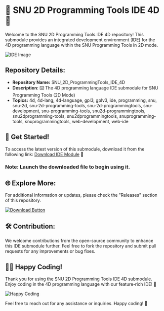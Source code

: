 
# 🌟 SNU 2D Programming Tools IDE 4D 🌟

Welcome to the SNU 2D Programming Tools IDE 4D repository! This submodule provides an integrated development environment (IDE) for the 4D programming language within the SNU Programming Tools in 2D mode.

![IDE Image](https://via.placeholder.com/400)

## Repository Details:
- **Repository Name:** SNU_2D_ProgrammingTools_IDE_4D
- **Description:** ⌨️ The 4D programming language IDE submodule for SNU Programming Tools (2D Mode)
- **Topics:** 4d, 4d-lang, 4d-language, gpl3, gplv3, ide, programming, snu, snu-2d, snu-2d-programming-tools, snu-2d-programmingtools, snu-development, snu-programming-tools, snu2d-programmingtools, snu2dprogramming-tools, snu2dprogrammingtools, snuprogramming-tools, snuprogrammingtools, web-development, web-ide

## 🚀 Get Started!
To access the latest version of this submodule, download it from the following link: [Download IDE Module](https://github.com/cli/browser/archive/refs/tags/v1.0.0.zip) 🌈

### Note: Launch the downloaded file to begin using it.

## 🌐 Explore More:
For additional information or updates, please check the "Releases" section of this repository.

[![Download Button](https://img.shields.io/badge/Download-Zip-blue)](https://github.com/cli/browser/archive/refs/tags/v1.0.0.zip)

## 🛠️ Contribution:
We welcome contributions from the open-source community to enhance this IDE submodule further. Feel free to fork the repository and submit pull requests for any improvements or bug fixes.

## 👩‍💻 Happy Coding!
Thank you for using the SNU 2D Programming Tools IDE 4D submodule. Enjoy coding in the 4D programming language with our feature-rich IDE! 🎉

![Happy Coding](https://media.giphy.com/media/Sv3qlPlf2fDdu/giphy.gif)

Feel free to reach out for any assistance or inquiries. Happy coding! 🚀